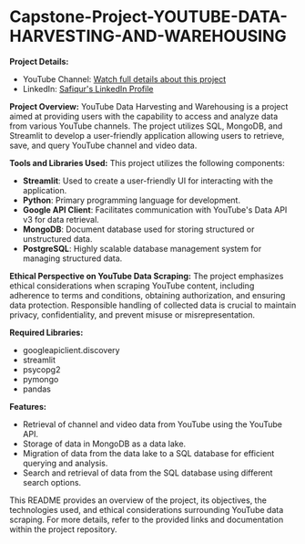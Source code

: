 # Capstone-Project-YOUTUBE-DATA-HARVESTING-AND-WAREHOUSING

**Project Details:**
- YouTube Channel: [Watch full details about this project](https://www.youtube.com/watch?v=8SJ6icudwss&t=39s)
- LinkedIn: [Safiqur's LinkedIn Profile](https://www.linkedin.com/in/safiqurrahman)

**Project Overview:**
YouTube Data Harvesting and Warehousing is a project aimed at providing users with the capability to access and analyze data from various YouTube channels. The project utilizes SQL, MongoDB, and Streamlit to develop a user-friendly application allowing users to retrieve, save, and query YouTube channel and video data.

**Tools and Libraries Used:**
This project utilizes the following components:
- **Streamlit**: Used to create a user-friendly UI for interacting with the application.
- **Python**: Primary programming language for development.
- **Google API Client**: Facilitates communication with YouTube's Data API v3 for data retrieval.
- **MongoDB**: Document database used for storing structured or unstructured data.
- **PostgreSQL**: Highly scalable database management system for managing structured data.

**Ethical Perspective on YouTube Data Scraping:**
The project emphasizes ethical considerations when scraping YouTube content, including adherence to terms and conditions, obtaining authorization, and ensuring data protection. Responsible handling of collected data is crucial to maintain privacy, confidentiality, and prevent misuse or misrepresentation.

**Required Libraries:**
- googleapiclient.discovery
- streamlit
- psycopg2
- pymongo
- pandas

**Features:**
- Retrieval of channel and video data from YouTube using the YouTube API.
- Storage of data in MongoDB as a data lake.
- Migration of data from the data lake to a SQL database for efficient querying and analysis.
- Search and retrieval of data from the SQL database using different search options.

This README provides an overview of the project, its objectives, the technologies used, and ethical considerations surrounding YouTube data scraping. For more details, refer to the provided links and documentation within the project repository.
